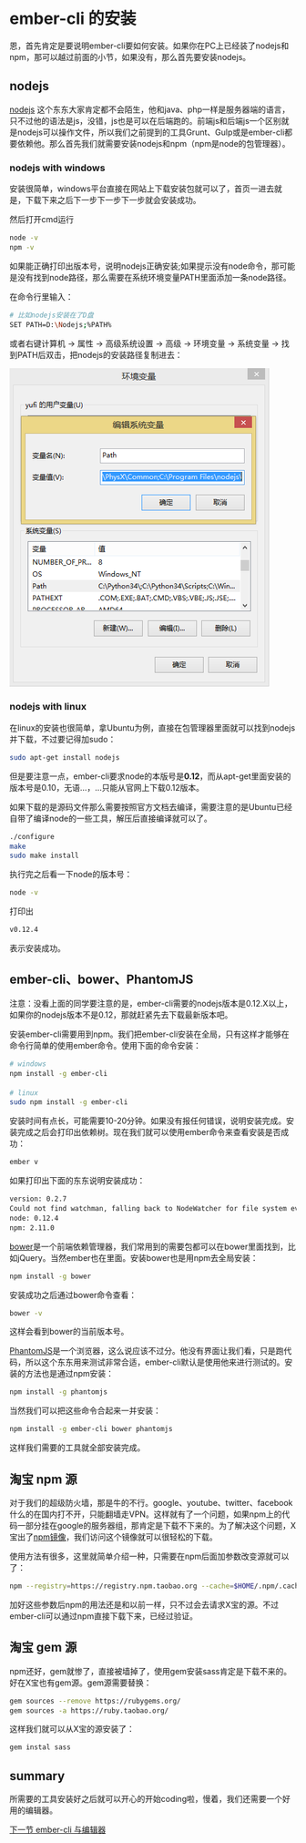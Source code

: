 # ember-cli 的安装

恩，首先肯定是要说明ember-cli要如何安装。如果你在PC上已经装了nodejs和npm，那可以越过前面的小节，如果没有，那么首先要安装nodejs。

## nodejs

[nodejs](http://nodejs.org) 这个东东大家肯定都不会陌生，他和java、php一样是服务器端的语言，只不过他的语法是js，没错，js也是可以在后端跑的。前端js和后端js一个区别就是nodejs可以操作文件，所以我们之前提到的工具Grunt、Gulp或是ember-cli都要依赖他。那么首先我们就需要安装nodejs和npm（npm是node的包管理器）。

### nodejs with windows
安装很简单，windows平台直接在网站上下载安装包就可以了，首页一进去就是，下载下来之后下一步下一步下一步就会安装成功。

然后打开cmd运行

```sh
node -v
npm -v
```

如果能正确打印出版本号，说明nodejs正确安装;如果提示没有node命令，那可能是没有找到node路径，那么需要在系统环境变量PATH里面添加一条node路径。

在命令行里输入：

```sh
# 比如nodejs安装在了D盘
SET PATH=D:\Nodejs;%PATH%
```

或者右键计算机 -> 属性 -> 高级系统设置 -> 高级 -> 环境变量 -> 系统变量 -> 找到PATH后双击，把nodejs的安装路径复制进去：

<img src="images/nodejs_path.png" title="nodejs install with windows path var" />

### nodejs with linux
在linux的安装也很简单，拿Ubuntu为例，直接在包管理器里面就可以找到nodejs并下载，不过要记得加sudo：

```sh
sudo apt-get install nodejs
```

但是要注意一点，ember-cli要求node的本版号是**0.12**，而从apt-get里面安装的版本号是0.10，无语…，…只能从官网上下载0.12版本。

如果下载的是源码文件那么需要按照官方文档去编译，需要注意的是Ubuntu已经自带了编译node的一些工具，解压后直接编译就可以了。

```sh
./configure
make
sudo make install
```

执行完之后看一下node的版本号：

```sh
node -v
```

打印出

```sh
v0.12.4
```

表示安装成功。

## ember-cli、bower、PhantomJS

注意：没看上面的同学要注意的是，ember-cli需要的nodejs版本是0.12.X以上，如果你的nodejs版本不是0.12，那就赶紧先去下载最新版本吧。

安装ember-cli需要用到npm。我们把ember-cli安装在全局，只有这样才能够在命令行简单的使用ember命令。使用下面的命令安装：

```sh
# windows
npm install -g ember-cli

# linux
sudo npm install -g ember-cli
```

安装时间有点长，可能需要10-20分钟。如果没有报任何错误，说明安装完成。安装完成之后会打印出依赖树。现在我们就可以使用ember命令来查看安装是否成功：

```sh
ember v
```

如果打印出下面的东东说明安装成功：

```sh
version: 0.2.7
Could not find watchman, falling back to NodeWatcher for file system events.
node: 0.12.4
npm: 2.11.0
```

[bower](bower.io)是一个前端依赖管理器，我们常用到的需要包都可以在bower里面找到，比如jQuery。当然ember也在里面。安装bower也是用npm去全局安装：

```sh
npm install -g bower
```

安装成功之后通过bower命令查看：

```sh
bower -v
```

这样会看到bower的当前版本号。

[PhantomJS](phantomjs.org)是一个浏览器，这么说应该不过分。他没有界面让我们看，只是跑代码，所以这个东东用来测试非常合适，ember-cli默认是使用他来进行测试的。安装的方法也是通过npm安装：

```sh
npm install -g phantomjs
```

当然我们可以把这些命令合起来一并安装：

```sh
npm install -g ember-cli bower phantomjs
```

这样我们需要的工具就全部安装完成。

## 淘宝 npm 源

对于我们的超级防火墙，那是牛的不行。google、youtube、twitter、facebook什么的在国内打不开，只能翻墙走VPN。这样就有了一个问题，如果npm上的代码一部分挂在google的服务器组，那肯定是下载不下来的。为了解决这个问题，X宝出了[npm镜像](npm.taobao.org)，我们访问这个镜像就可以很轻松的下载。

使用方法有很多，这里就简单介绍一种，只需要在npm后面加参数改变源就可以了：

```sh
npm --registry=https://registry.npm.taobao.org --cache=$HOME/.npm/.cache/cnpm --disturl=https://npm.taobao.org/dist --userconfig=$HOME/.cnpmrc
```

加好这些参数后npm的用法还是和以前一样，只不过会去请求X宝的源。不过ember-cli可以通过npm直接下载下来，已经过验证。

## 淘宝 gem 源

npm还好，gem就惨了，直接被墙掉了，使用gem安装sass肯定是下载不来的。好在X宝也有gem源。gem源需要替换：

```sh
gem sources --remove https://rubygems.org/
gem sources -a https://ruby.taobao.org/
```

这样我们就可以从X宝的源安装了：

```sh
gem instal sass
```

## summary

所需要的工具安装好之后就可以开心的开始coding啦，慢着，我们还需要一个好用的编辑器。

[下一节 ember-cli 与编辑器](https://github.com/yuffiy/book/tree/master/02_ember-cli_editor/README.md)
